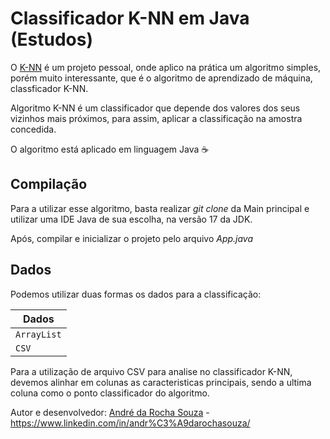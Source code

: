 # Classificador K-NN  em Java (Estudos)

O [K-NN](https://github.com/andrerochasouza/Algoritmo-KNN) é um projeto pessoal, onde aplico na prática um algoritmo simples, porém muito interessante, que é o algoritmo de aprendizado de máquina, classficador K-NN.

Algoritmo K-NN é um classificador que depende dos valores dos seus vizinhos mais próximos, para assim, aplicar a classificação na amostra concedida.

O algoritmo está aplicado em linguagem Java ☕

## Compilação

Para a utilizar esse algoritmo, basta realizar *git clone* da Main principal e utilizar uma IDE Java de sua escolha, na versão 17 da JDK.

Após, compilar e inicializar o projeto pelo arquivo *App.java*

## Dados

Podemos utilizar duas formas os dados para a classificação:

| Dados |
|---|
| `ArrayList` |
| `CSV` |

Para a utilização de arquivo CSV para analise no classificador K-NN, devemos alinhar em colunas as caracteristicas principais, sendo a ultima coluna como o ponto classificador do algoritmo.


Autor e desenvolvedor: [André da Rocha Souza](https://github.com/andrerochasouza) - https://www.linkedin.com/in/andr%C3%A9darochasouza/

